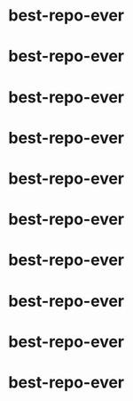 
# best-repo-ever
# best-repo-ever
# best-repo-ever
# best-repo-ever
# best-repo-ever
# best-repo-ever
# best-repo-ever
# best-repo-ever
# best-repo-ever
# best-repo-ever
